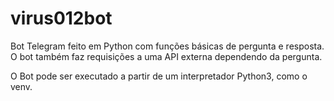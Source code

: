 # virus012bot
Bot Telegram feito em Python com funções básicas de pergunta e resposta. O bot também faz requisições a uma API externa dependendo da pergunta.

O Bot pode ser executado a partir de um interpretador Python3, como o venv.
